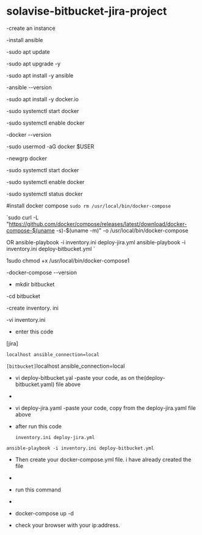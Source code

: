 # solavise-bitbucket-jira-project

-create an instance

-install ansible

-sudo apt update

-sudo apt upgrade -y

-sudo apt install -y ansible

-ansible --version

-sudo apt install -y docker.io

-sudo systemctl start docker

-sudo systemctl enable docker

-docker --version

-sudo usermod -aG docker $USER

-newgrp docker



-sudo systemctl start docker

-sudo systemctl enable docker

-sudo systemctl status docker


#install docker compose
`sudo rm /usr/local/bin/docker-compose`

`sudo curl -L "https://github.com/docker/compose/releases/latest/download/docker-compose-$(uname -s)-$(uname -m)" -o /usr/local/bin/docker-compose


OR
ansible-playbook -i inventory.ini deploy-jira.yml
ansible-playbook -i inventory.ini deploy-bitbucket.yml
`

1sudo chmod +x /usr/local/bin/docker-compose1

-docker-compose --version

- mkdir bitbucket
  
-cd bitbucket

-create inventory. ini

-vi inventory.ini

- enter this code
  
  
 [jira]

`localhost ansible_connection=local`

` [bitbucket]
`localhost ansible_connection=local


- vi deploy-bitbucket.yal   -paste your code, as on the(deploy-bitbucket.yaml) file above 
- 

- vi deploy-jira.yaml -paste your code, copy from the deploy-jira.yaml file above
  

- after run this code

  `inventory.ini deploy-jira.yml`
  
`ansible-playbook -i inventory.ini deploy-bitbucket.yml`


- Then create your docker-compose.yml file. i have already created the file
- 
- run this command
- 
- docker-compose up -d
  
- check your browser with your ip:address.



